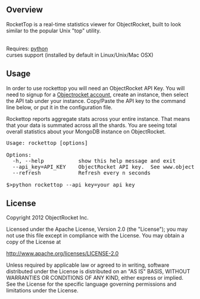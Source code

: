 <h2>Overview</h2>
RocketTop is a real-time statistics viewer for ObjectRocket, built to look
similar to the popular Unix "top" utility.
<br><br>

Requires: <a href=http://www.python.org/>python</a><br>
          curses support (installed by default in Linux/Unix/Mac OSX)

<h2>Usage</h2>
<p>
	In order to use rockettop you will need an ObjectRocket API Key.  You will need to signup for a <a href=http://www.objectrocket.com>Objectrocket account</a>, create an instance, then select the API tab under your instance.  Copy/Paste the API key to the command line below, or put it in the configuration file.
<p>
	Rockettop reports aggregate stats across your entire instance.  That means that your data is summated across all the shards.  You are seeing total overall statistics about your MongoDB instance on ObjectRocket.

<pre>
Usage: rockettop [options]

Options:
  -h, --help           show this help message and exit
  --api_key=API_KEY    ObjectRocket API key.  See www.objectrocket.com for an account
  --refresh            Refresh every n seconds

$>python rockettop --api_key=your_api_key
</pre>

<h2>License</h2>
Copyright 2012 ObjectRocket Inc.

Licensed under the Apache License, Version 2.0 (the "License");
you may not use this file except in compliance with the License.
You may obtain a copy of the License at

<a href=http://www.apache.org/licenses/LICENSE-2.0>http://www.apache.org/licenses/LICENSE-2.0</a>

Unless required by applicable law or agreed to in writing, software
distributed under the License is distributed on an "AS IS" BASIS,
WITHOUT WARRANTIES OR CONDITIONS OF ANY KIND, either express or implied.
See the License for the specific language governing permissions and
limitations under the License.


